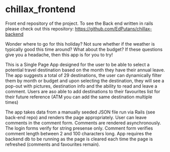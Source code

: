 # chillax_frontend

Front end repository of the project. To see the Back end written in rails please check out this repository:
https://github.com/EdPutans/chillax-backend

Wonder where to go for this holiday? Not sure whether if the weather is typically good this time around? What about the budget?
If these questions give you a headache, then this app is for you to try!

This is a Single Page App designed for the user to be able to select a potential travel destination based on the month they have their annual leave. The app suggests a total of 29 destinations, the user can dynamically filter them by month or budget and upon selecting the destination, they will see a pop-out with pictures, destination info and the ability to read and leave a comment.
Users are aso able to add destinations to their favourites list for their future reference (ATM you can add the same destination multiple times)

The app takes data from a manually seeded JSON file run via Rails (see back-end repo) and renders the page appropriately.
User can leave comments in the comment form. Comments are rendered asynchronously.
The login forms verify for string presense only.
Comment form verifies comment length between 2 and 100 characters long.
App requires the backend db to be running as the page is cleared each time the page is refreshed (comments and favourites remain).
